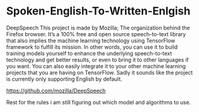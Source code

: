 # Spoken-English-To-Written-Enlgish

DeepSpeech 
This project is made by Mozilla; The organization behind the Firefox browser. It’s a 100% free and open source speech-to-text library that also implies the machine learning technology using TensorFlow framework to fulfill its mission.
In other words, you can use it to build training models yourself to enhance the underlying speech-to-text technology and get better results, or even to bring it to other languages if you want. You can also easily integrate it to your other machine learning projects that you are having on TensorFlow. Sadly it sounds like the project is currently only supporting English by default.

https://github.com/mozilla/DeepSpeech

Rest for the rules i am still figuring out which model and algorithms to use.
